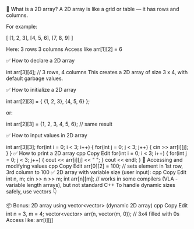 🧠 What is a 2D array?
A 2D array is like a grid or table — it has rows and columns.

For example:

[ [1, 2, 3],
  [4, 5, 6],
  [7, 8, 9] ]

Here:
3 rows
3 columns
Access like arr[1][2] = 6

✅ How to declare a 2D array

int arr[3][4];  // 3 rows, 4 columns
This creates a 2D array of size 3 x 4, with default garbage values.

✅ How to initialize a 2D array

int arr[2][3] = {
    {1, 2, 3},
    {4, 5, 6}
};

or:

int arr[2][3] = {1, 2, 3, 4, 5, 6};  // same result

✅ How to input values in 2D array

int arr[3][3];
for(int i = 0; i < 3; i++) {
    for(int j = 0; j < 3; j++) {
        cin >> arr[i][j];
    }
}
✅ How to print a 2D array
cpp
Copy
Edit
for(int i = 0; i < 3; i++) {
    for(int j = 0; j < 3; j++) {
        cout << arr[i][j] << " ";
    }
    cout << endl;
}
🔄 Accessing and modifying values
cpp
Copy
Edit
arr[0][2] = 100;  // sets element in 1st row, 3rd column to 100
✅ 2D array with variable size (user input):
cpp
Copy
Edit
int n, m;
cin >> n >> m;
int arr[n][m];  // works in some compilers (VLA - variable length arrays), but not standard C++
To handle dynamic sizes safely, use vectors 👇

📦 Bonus: 2D array using vector<vector<int>> (dynamic 2D array)
cpp
Copy
Edit
int n = 3, m = 4;
vector<vector<int>> arr(n, vector<int>(m, 0));  // 3x4 filled with 0s
Access like: arr[i][j]

